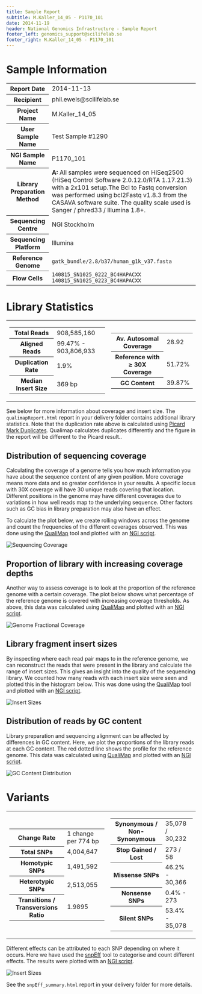 ```yaml
---
title: Sample Report
subtitle: M.Kaller_14_05 - P1170_101
date: 2014-11-19
header: National Genomics Infrastructure - Sample Report
footer_left: genomics_support@scilifelab.se
footer_right: M.Kaller_14_05 - P1170_101
---
```


# Sample Information

<table>
    <tr>
        <th>Report Date</th>
        <td>2014-11-13</td>
    </tr>
    <tr>
        <th>Recipient</th>
        <td>phil.ewels@scilifelab.se</td>
    </tr>
    <tr>
        <th>Project Name</th>
        <td>M.Kaller_14_05</td>
    </tr>
    <tr>
        <th>User Sample Name</th>
        <td>Test Sample #1290</td>
    </tr>
    <tr>
        <th>NGI Sample Name</th>
        <td>P1170_101</td>
    </tr>
    <tr>
        <th>Library Preparation Method</th>
        <td><strong>A:</strong> All samples were sequenced on HiSeq2500 (HiSeq Control Software 2.0.12.0/RTA 1.17.21.3) with a 2x101 setup.The Bcl to Fastq conversion was performed using bcl2Fastq v1.8.3 from the CASAVA software suite. The quality scale used is Sanger / phred33 / Illumina 1.8+.</td>
    </tr>
    <tr>
        <th>Sequencing Centre</th>
        <td>NGI Stockholm</td>
    </tr>
    <tr>
        <th>Sequencing Platform</th>
        <td>Illumina</td>
    </tr>
    <tr>
        <th>Reference Genome</th>
        <td><code>gatk_bundle/2.8/b37/human_g1k_v37.fasta</code></td>
    </tr>
    <tr>
        <th>Flow Cells</th>
        <td><code>140815_SN1025_0222_BC4HAPACXX</code><br><code>140815_SN1025_0223_BC4HAPACXX</code></td>
    </tr>
</table>

# Library Statistics

<table class="split_page">
        <tr>
            <td>
                <table class="td_rightalign">
                        <tr>
                            <th>Total Reads</th>
                            <td>908,585,160</td>
                        </tr>
                        <tr>
                            <th>Aligned Reads</th>
                            <td>99.47% -  903,806,933</td>
                        </tr>
                        <tr>
                            <th>Duplication Rate</th>
                            <td>1.9%</td>
                        </tr>
                        <tr>
                            <th>Median Insert Size</th>
                            <td>369 bp</td>
                        </tr>
                </table>
            </td>
            <td>
                <table class="td_rightalign">
                        <tr>
                            <th>Av. Autosomal Coverage</th>
                            <td>28.92</td>
                        </tr>
                        <tr>
                            <th>Reference with ≥ 30X Coverage</th>
                            <td>51.72%</td>
                        </tr>
                        <tr>
                            <th>GC Content</th>
                            <td>39.87%</td>
                        </tr>
                </table>
            </td>
        </tr>
</table>

See below for more information about coverage and insert size. The
`qualimapReport.html` report in your delivery folder contains additional library
statistics. Note that the duplication rate above is calculated using
[Picard Mark Duplicates](http://broadinstitute.github.io/picard/command-line-overview.html#MarkDuplicates).
Qualimap calculates duplicates differently and the figure in
the report will be different to the Picard result..

## Distribution of sequencing coverage
Calculating the coverage of a genome tells you how much information you have
about the sequence content of any given position. More coverage means more data
and so greater confidence in your results. A specific locus with 30X coverage
will have 30 unique reads covering that location. Different positions in the
genome may have different coverages due to variations in how well reads map to
the underlying sequence. Other factors such as GC bias in library preparation
may also have an effect.

To calculate the plot below, we create rolling windows across the genome and
count the frequencies of the different coverages observed. This was done using
the [QualiMap](http://qualimap.bioinfo.cipf.es/) tool and plotted with an
[NGI script](https://github.com/SciLifeLab/visualizations).

![Sequencing Coverage](plots/qualimap_coverage.png)

## Proportion of library with increasing coverage depths
Another way to assess coverage is to look at the proportion of the reference
genome with a certain coverage. The plot below shows what percentage of the
reference genome is covered with increasing coverage thresholds. As above, this
data was calculated using [QualiMap](http://qualimap.bioinfo.cipf.es/) and plotted
with an [NGI script](https://github.com/SciLifeLab/visualizations).

![Genome Fractional Coverage](plots/genome_fraction.png)

## Library fragment insert sizes
By inspecting where each read pair maps to in the reference genome, we can
reconstruct the reads that were present in the library and calculate the range
of insert sizes. This gives an insight into the quality of the sequencing
library. We counted how many reads with each insert size were seen and plotted
this in the histogram below. This was done using the
[QualiMap](http://qualimap.bioinfo.cipf.es/) tool and plotted with an
[NGI script](https://github.com/SciLifeLab/visualizations).

![Insert Sizes](plots/qualimap_insertsize.png)

## Distribution of reads by GC content
Library preparation and sequencing alignment can be affected by differences in
GC content. Here, we plot the proportions of the library reads at each GC
content. The red dotted line shows the profile for the reference genome. 
This data was calculated using [QualiMap](http://qualimap.bioinfo.cipf.es/)
and plotted with an [NGI script](https://github.com/SciLifeLab/visualizations).

![GC Content Distribution](plots/gc_distribution.png)

# Variants

<table class="split_page">
        <tr>
            <td>
                <table class="td_rightalign">
                        <tr>
                            <th>Change Rate</th>
                            <td>1 change per 774 bp</td>
                        </tr>
                        <tr>
                            <th>Total SNPs</th>
                            <td>4,004,647</td>
                        </tr>
                        <tr>
                            <th>Homotypic SNPs</th>
                            <td>1,491,592</td>
                        </tr>
                        <tr>
                            <th>Heterotypic SNPs</th>
                            <td>2,513,055</td>
                        </tr>
                        <tr>
                            <th>Transitions / Transversions Ratio</th>
                            <td>1.9895</td>
                        </tr>
                </table>
            </td>
            <td>
                <table class="td_rightalign">
                        <tr>
                            <th>Synonymous / Non-Synonymous</th>
                            <td>35,078 / 30,232</td>
                        </tr>
                        <tr>
                            <th>Stop Gained / Lost</th>
                            <td>273 / 58</td>
                        </tr>
                        <tr>
                            <th>Missense SNPs</th>
                            <td> 46.2%  -  30,366</td>
                        </tr>
                        <tr>
                            <th>Nonsense SNPs</th>
                            <td>0.4%  -  273</td>
                        </tr>
                        <tr>
                            <th>Silent SNPs</th>
                            <td>53.4%  -  35,078</td>
                        </tr>
                </table>
            </td>
        </tr>
</table>

Different effects can be attributed to each SNP depending on where it occurs.
Here we have used the [snpEff](http://snpeff.sourceforge.net/) tool to
categorise and count different effects. The results were plotted with an
[NGI script](https://github.com/SciLifeLab/visualizations).

![Insert Sizes](plots/snpEff_effect_regions.png)

See the `snpEff_summary.html` report in your delivery folder for more details.





